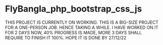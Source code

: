 # FlyBangla_php_bootstrap_css_js

THIS PROJECT IS CURRENTLY ON WORKING. 
THIS IS A BIG-SIZE PROJECT FOR A ONE-PERSON JOB. HENCE TAKING A WHILE.
I HAVE WORKED ON IT FOR 2 DAYS NOW, 40% PROGRESS IS MADE, 
MORE 3 DAYS SHALL REQUIRE TO FINISH IT 100%.
HOPE IT IS DONE BY 27/12/22
